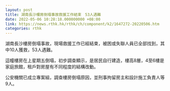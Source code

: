 ```yaml
---
layout: post
title: 湖南長沙樓房倒塌事故救援工作結束　53人遇難
date: 2022-05-06 10:28:18.000000000 +08:00
link: https://news.rthk.hk/rthk/ch/component/k2/1647272-20220506.htm
categories: rthk
---
```


湖南長沙樓房倒塌事故，現場救援工作已經結束，被困或失聯人員已全部找到，其中10人獲救，53人遇難。

這幢樓房在上星期五倒塌，初步調查顯示，是居民自行建造，樓高8層，4至6樓是家庭旅館，租戶對房屋有不同程度的結構改動。

公安機關已成立專案組，調查樓房倒塌原因，並刑事拘留房主和設計施工負責人等9人。
